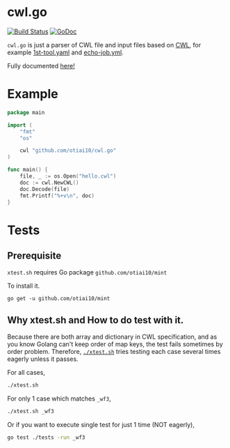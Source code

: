 # cwl.go

[![Build Status](https://travis-ci.org/otiai10/cwl.go.svg?branch=master)](https://travis-ci.org/otiai10/cwl.go) [![GoDoc](https://godoc.org/github.com/otiai10/cwl.go?status.svg)](https://godoc.org/github.com/otiai10/cwl.go)

`cwl.go` is just a parser of CWL file and input files based on [CWL](https://github.com/common-workflow-language/common-workflow-language), for example [1st-tool.yaml](https://github.com/common-workflow-language/common-workflow-language/blob/master/v1.0/examples/1st-tool.cwl) and [echo-job.yml](https://github.com/common-workflow-language/common-workflow-language/blob/master/v1.0/examples/echo-job.yml).

Fully documented [here!](https://godoc.org/github.com/otiai10/cwl.go)

# Example

```go
package main

import (
	"fmt"
	"os"

	cwl "github.com/otiai10/cwl.go"
)

func main() {
	file, _ := os.Open("hello.cwl")
	doc := cwl.NewCWL()
	doc.Decode(file)
	fmt.Printf("%+v\n", doc)
}
```

# Tests

## Prerequisite

`xtest.sh` requires Go package `github.com/otiai10/mint` 

To install it.

```
go get -u github.com/otiai10/mint
```

## Why xtest.sh and How to do test with it.

Because there are both array and dictionary in CWL specification, and as you know Golang can't keep order of map keys, the test fails sometimes by order problem. Therefore, [`./xtest.sh`](https://github.com/otiai10/cwl.go/blob/master/xtest.sh) tries testing each case several times eagerly unless it passes.

For all cases,

```sh
./xtest.sh
```

For only 1 case which matches `_wf3`,

```sh
./xtest.sh _wf3
```

Or if you want to execute single test for just 1 time (NOT eagerly),

```sh
go test ./tests -run _wf3
```
